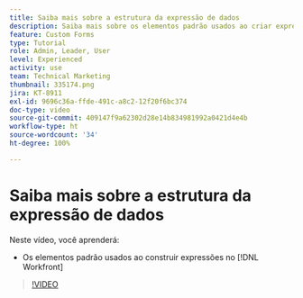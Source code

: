 ```yaml
---
title: Saiba mais sobre a estrutura da expressão de dados
description: Saiba mais sobre os elementos padrão usados ao criar expressões no Adobe [!DNL Workfront].
feature: Custom Forms
type: Tutorial
role: Admin, Leader, User
level: Experienced
activity: use
team: Technical Marketing
thumbnail: 335174.png
jira: KT-8911
exl-id: 9696c36a-ffde-491c-a8c2-12f20f6bc374
doc-type: video
source-git-commit: 409147f9a62302d28e14b834981992a0421d4e4b
workflow-type: ht
source-wordcount: '34'
ht-degree: 100%

---
```


# Saiba mais sobre a estrutura da expressão de dados

Neste vídeo, você aprenderá:

* Os elementos padrão usados ao construir expressões no [!DNL Workfront]

>[!VIDEO](https://video.tv.adobe.com/v/335174/?quality=12&learn=on)
